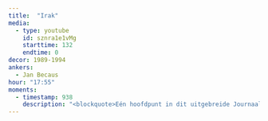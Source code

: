 ```yaml
---
title:  "Irak"
media:
  - type: youtube
    id: sznra1e1vMg
    starttime: 132
    endtime: 0
decor: 1989-1994
ankers:
  - Jan Becaus
hour: "17:55"
moments:
  - timestamp: 938
    description: "<blockquote>Eén hoofdpunt in dit uitgebreide Journaal dames en heren: het einde van de oorlog in de Golf.</blockquote>"
---
```

